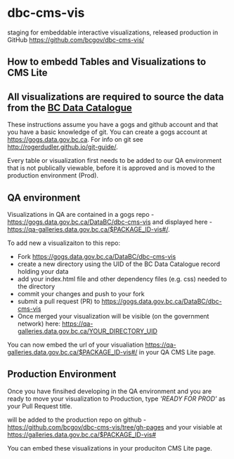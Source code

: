 # dbc-cms-vis

staging for embeddable interactive visualizations, released production in GitHub
https://github.com/bcgov/dbc-cms-vis/ 

## How to embedd Tables and Visualizations to CMS Lite
## All visualizations are required to source the data from the [BC Data Catalogue](https://catalogue.data.gov.bc.ca/dataset)

These instructions assume you have a gogs and github account and that you have a basic knowledge of git. You can create a gogs account at https://gogs.data.gov.bc.ca. For info on git see http://rogerdudler.github.io/git-guide/.

Every table or visualization first needs to be added to our QA environment that is not publically viewable, before it is approved and is moved to the production environment (Prod). 

## QA environment
Visualizations in QA are contained in a gogs repo - https://gogs.data.gov.bc.ca/DataBC/dbc-cms-vis and displayed here - https://qa-galleries.data.gov.bc.ca/$PACKAGE_ID-vis#/. 

To add new a visualizaiton to this repo:
- Fork https://gogs.data.gov.bc.ca/DataBC/dbc-cms-vis
- create a new directory using the UID of the BC Data Catalogue record holding your data
- add your index.html file and other dependency files (e.g. css) needed to the directory
- commit your changes and push to your fork
- submit a pull request (PR) to https://gogs.data.gov.bc.ca/DataBC/dbc-cms-vis
- Once merged your visualization will be visible (on the government network) here: https://qa-galleries.data.gov.bc.ca/YOUR_DIRECTORY_UID

You can now embed the url of your visualiation https://qa-galleries.data.gov.bc.ca/$PACKAGE_ID-vis#/ in your QA CMS Lite page. 

## Production Environment
Once you have finsihed developing in the QA environment and you are ready to move your visualization to Production, type
*'READY FOR PROD'*
as your Pull Request title. 

will be added to the production repo on github - https://github.com/bcgov/dbc-cms-vis/tree/gh-pages and your visiable at https://galleries.data.gov.bc.ca/$PACKAGE_ID-vis#

You can embed these visualizations in your produciton CMS Lite page.
